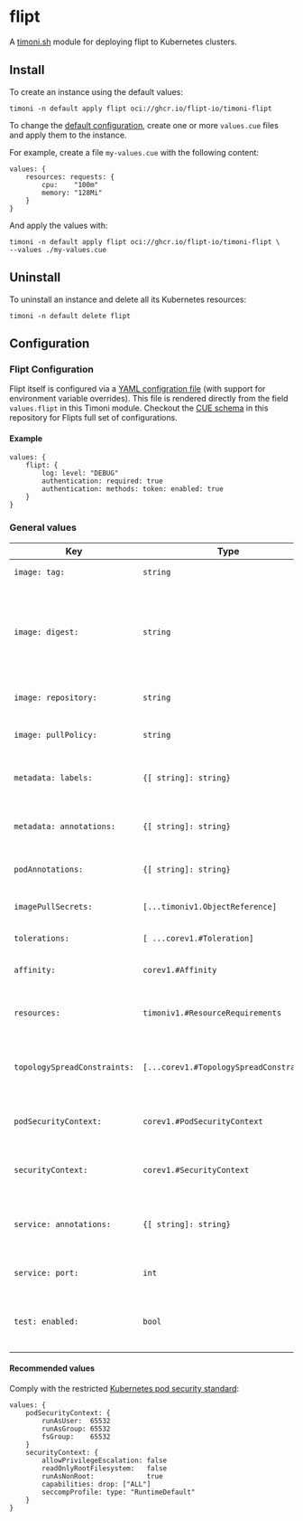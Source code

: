 # flipt

A [timoni.sh](http://timoni.sh) module for deploying flipt to Kubernetes clusters.

## Install

To create an instance using the default values:

```shell
timoni -n default apply flipt oci://ghcr.io/flipt-io/timoni-flipt
```

To change the [default configuration](#configuration),
create one or more `values.cue` files and apply them to the instance.

For example, create a file `my-values.cue` with the following content:

```cue
values: {
	resources: requests: {
		cpu:    "100m"
		memory: "128Mi"
	}
}
```

And apply the values with:

```shell
timoni -n default apply flipt oci://ghcr.io/flipt-io/timoni-flipt \
--values ./my-values.cue
```

## Uninstall

To uninstall an instance and delete all its Kubernetes resources:

```shell
timoni -n default delete flipt
```

## Configuration

### Flipt Configuration

Flipt itself is configured via a [YAML configration file](https://www.flipt.io/docs/configuration/overview) (with support for environment variable overrides).
This file is rendered directly from the field `values.flipt` in this Timoni module.
Checkout the [CUE schema](./schema/flipt/flipt.cue) in this repository for Flipts full set of configurations.

#### Example

```cue
values: {
    flipt: {
        log: level: "DEBUG"
        authentication: required: true
        authentication: methods: token: enabled: true
    }
}
```

### General values

| Key                          | Type                                    | Default                    | Description                                                                                                                                  |
|------------------------------|-----------------------------------------|----------------------------|----------------------------------------------------------------------------------------------------------------------------------------------|
| `image: tag:`                | `string`                                | `<latest version>`         | Container image tag                                                                                                                          |
| `image: digest:`             | `string`                                | `<latest digest>`          | Container image digest, takes precedence over `tag` when specified                                                                           |
| `image: repository:`         | `string`                                | `cgr.dev/chainguard/nginx` | Container image repository                                                                                                                   |
| `image: pullPolicy:`         | `string`                                | `IfNotPresent`             | [Kubernetes image pull policy](https://kubernetes.io/docs/concepts/containers/images/#image-pull-policy)                                     |
| `metadata: labels:`          | `{[ string]: string}`                   | `{}`                       | Common labels for all resources                                                                                                              |
| `metadata: annotations:`     | `{[ string]: string}`                   | `{}`                       | Common annotations for all resources                                                                                                         |
| `podAnnotations:`            | `{[ string]: string}`                   | `{}`                       | Annotations applied to pods                                                                                                                  |
| `imagePullSecrets:`          | `[...timoniv1.ObjectReference]`         | `[]`                       | [Kubernetes image pull secrets](https://kubernetes.io/docs/concepts/containers/images/#specifying-imagepullsecrets-on-a-pod)                 |
| `tolerations:`               | `[ ...corev1.#Toleration]`              | `[]`                       | [Kubernetes toleration](https://kubernetes.io/docs/concepts/scheduling-eviction/taint-and-toleration)                                        |
| `affinity:`                  | `corev1.#Affinity`                      | `{}`                       | [Kubernetes affinity and anti-affinity](https://kubernetes.io/docs/concepts/scheduling-eviction/assign-pod-node/#affinity-and-anti-affinity) |
| `resources:`                 | `timoniv1.#ResourceRequirements`        | `{}`                       | [Kubernetes resource requests and limits](https://kubernetes.io/docs/concepts/configuration/manage-resources-containers)                     |
| `topologySpreadConstraints:` | `[...corev1.#TopologySpreadConstraint]` | `[]`                       | [Kubernetes pod topology spread constraints](https://kubernetes.io/docs/concepts/scheduling-eviction/topology-spread-constraints)            |
| `podSecurityContext:`        | `corev1.#PodSecurityContext`            | `{}`                       | [Kubernetes pod security context](https://kubernetes.io/docs/tasks/configure-pod-container/security-context)                                 |
| `securityContext:`           | `corev1.#SecurityContext`               | `{}`                       | [Kubernetes container security context](https://kubernetes.io/docs/tasks/configure-pod-container/security-context)                           |
| `service: annotations:`      | `{[ string]: string}`                   | `{}`                       | Annotations applied to the Kubernetes Service                                                                                                |
| `service: port:`             | `int`                                   | `80`                       | Kubernetes Service HTTP port                                                                                                                 |
| `test: enabled:`             | `bool`                                  | `false`                    | Run end-to-end tests at install and upgrades                                                                                                 |

#### Recommended values

Comply with the restricted [Kubernetes pod security standard](https://kubernetes.io/docs/concepts/security/pod-security-standards/):

```cue
values: {
	podSecurityContext: {
		runAsUser:  65532
		runAsGroup: 65532
		fsGroup:    65532
	}
	securityContext: {
		allowPrivilegeEscalation: false
		readOnlyRootFilesystem:   false
		runAsNonRoot:             true
		capabilities: drop: ["ALL"]
		seccompProfile: type: "RuntimeDefault"
	}
}
```
